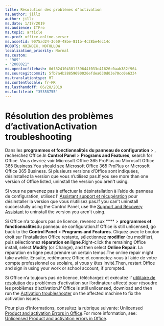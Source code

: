 ```yaml
---
title: Résolution des problèmes d’activation
ms.author: jillz
author: jillz
ms.date: 1/17/2019
ms.audience: ITPro
ms.topic: article
ms.prod: office-online-server
ms.assetid: 9075ad24-3c60-48be-811b-4c28be4ec14c
ROBOTS: NOINDEX, NOFOLLOW
localization_priority: Normal
ms.custom:
- "909"
- "2000021"
ms.openlocfilehash: 0df824104301f39644f033c41626c0aab382f964
ms.sourcegitcommit: 5fb7a4b28859690020efdea630d03e70cc0e6334
ms.translationtype: MT
ms.contentlocale: fr-FR
ms.lasthandoff: 06/28/2019
ms.locfileid: "35358755"
---
```

# <a name="activation-troubleshooting"></a><span data-ttu-id="bda8f-102">Résolution des problèmes d’activation</span><span class="sxs-lookup"><span data-stu-id="bda8f-102">Activation troubleshooting</span></span>

<span data-ttu-id="bda8f-103">Dans les **programmes et fonctionnalités** **du panneau de configuration** \> , recherchez Office.</span><span class="sxs-lookup"><span data-stu-id="bda8f-103">In **Control Panel** \> **Programs and Features**, search for Office.</span></span> <span data-ttu-id="bda8f-104">Vous devriez voir Microsoft Office 365 ProPlus ou Microsoft Office 365 Business.</span><span class="sxs-lookup"><span data-stu-id="bda8f-104">You should see Microsoft Office 365 ProPlus or Microsoft Office 365 Business.</span></span> <span data-ttu-id="bda8f-105">Si plusieurs versions d’Office sont indiquées, désinstallez la version que vous n’utilisez pas.</span><span class="sxs-lookup"><span data-stu-id="bda8f-105">If you see more than one version of Office listed, uninstall the version you aren't using.</span></span>
  
<span data-ttu-id="bda8f-106">Si vous ne parvenez pas à effectuer la désinstallation à l’aide du panneau de configuration, utilisez l' [Assistant support et récupération](https://aka.ms/SARA-OfficeUninstall-Alchemy) pour désinstaller la version que vous n’utilisez pas.</span><span class="sxs-lookup"><span data-stu-id="bda8f-106">If you can't uninstall successfully using the Control Panel, use the [Support and Recovery Assistant](https://aka.ms/SARA-OfficeUninstall-Alchemy) to uninstall the version you aren't using.</span></span>
  
<span data-ttu-id="bda8f-107">Si Office n’a toujours pas de licence, revenez aux \*\*\*\* \> **programmes et fonctionnalités**du panneau de configuration.</span><span class="sxs-lookup"><span data-stu-id="bda8f-107">If Office is still unlicensed, go back to the **Control Panel** \> **Programs and Features**.</span></span> <span data-ttu-id="bda8f-108">Cliquez avec le bouton droit sur l’installation Office restante, sélectionnez **modifier** (ou modifier), puis sélectionnez **réparation en ligne**.</span><span class="sxs-lookup"><span data-stu-id="bda8f-108">Right-click the remaining Office install, select **Modify** (or Change), and then select **Online Repair**.</span></span> <span data-ttu-id="bda8f-109">La réparation en ligne peut prendre un certain temps.</span><span class="sxs-lookup"><span data-stu-id="bda8f-109">The online repair might take awhile.</span></span> <span data-ttu-id="bda8f-110">Ensuite, redémarrez Office et connectez-vous à l’aide de votre compte professionnel ou scolaire, si vous y êtes invité.</span><span class="sxs-lookup"><span data-stu-id="bda8f-110">Then, restart Office and sign in using your work or school account, if prompted.</span></span>
  
<span data-ttu-id="bda8f-111">Si Office n’a toujours pas de licence, téléchargez et exécutez l' [utilitaire de résolution](https://aka.ms/SARA-OfficeActivation-Alchemy) des problèmes d’activation sur l’ordinateur affecté pour résoudre les problèmes d’activation.</span><span class="sxs-lookup"><span data-stu-id="bda8f-111">If Office is still unlicensed, download and then run the [Activation troubleshooter](https://aka.ms/SARA-OfficeActivation-Alchemy) on the affected machine to fix the activation issues.</span></span>
  
<span data-ttu-id="bda8f-112">Pour plus d’informations, consultez la rubrique suivante: Unlicensed [Product and activation Errors in Office](https://support.office.com/article/0d23d3c0-c19c-4b2f-9845-5344fedc4380).</span><span class="sxs-lookup"><span data-stu-id="bda8f-112">For more information, see: [Unlicensed Product and activation errors in Office](https://support.office.com/article/0d23d3c0-c19c-4b2f-9845-5344fedc4380).</span></span>
